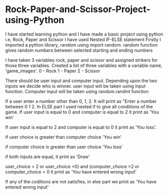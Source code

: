 # Rock-Paper-and-Scissor-Project-using-Python
I have started learning python and I have made a basic project using python i.e, Rock, Paper and Scissor
I have used Nested IF-ELSE statement
Firstly I imported a python library, random using import random.
random function gives random numbers between selected starting and ending numbers

I have taken 3 variables rock, paper and scissor and assigned strikers for those three variables.
Created a list of three variables with a variable name, 'game_images'.
0 - Rock
1 - Paper
2 - Scissor

There should be user input and computer input. Depending upon the two inputs we decide who is winner. 
user input will be taken using input function.
Computer input will be taken using random.randint function

If a user enter a number other than 0, 1, 2. It will print as "Enter a number between 0 1 2.
In ELSE part I used nested if to give all conditions of the game.
If user input is equal to 0 and computer is equal to 2
it print as 'You win'

If user input is equal to 2 and computer is equal to 0
it print as 'You loss'.

if user choice is greater than computer choice
'You win'

if computer choice is greater than user choice
'You loss'

if both inputs are equal,
it print as 'Draw'

user_choice > 2 or user_choice <0) and (computer_choice >2 or computer_choice < 0
it print as 'You have entered wrong input'

If any of the coditions are not satisfies, in else part we print as 'You have entered wrong input'

